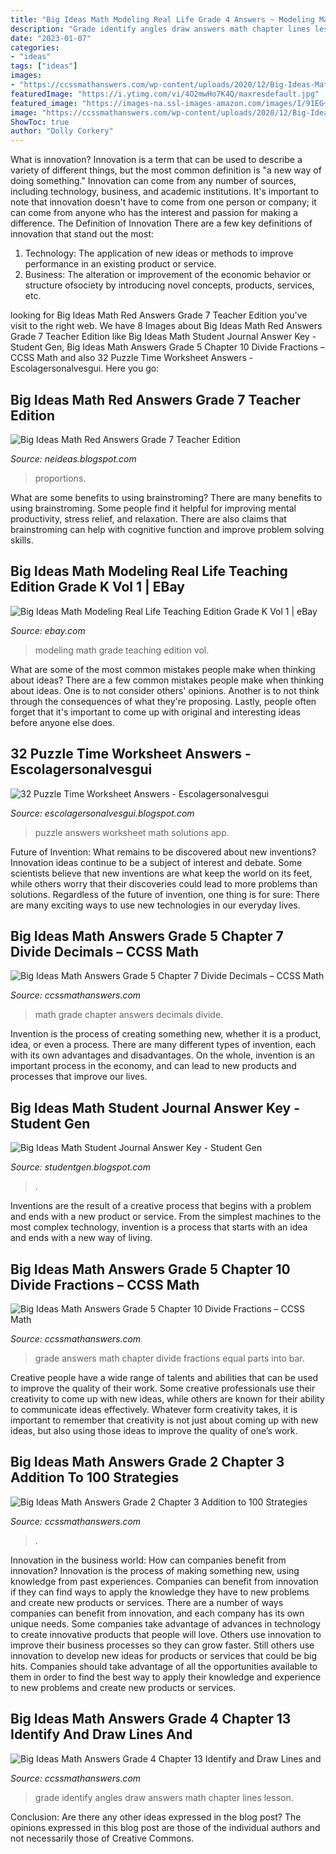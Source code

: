 ```yaml
---
title: "Big Ideas Math Modeling Real Life Grade 4 Answers ~ Modeling Math Grade Teaching Edition Vol"
description: "Grade identify angles draw answers math chapter lines lesson"
date: "2023-01-07"
categories:
- "ideas"
tags: ["ideas"]
images:
- "https://ccssmathanswers.com/wp-content/uploads/2020/12/Big-Ideas-Math-Book-2nd-Grade-Answer-Key-Chapter-3-Addition-to-100-Strategies-Lesson-3.3-Use-Place-Value-to-Add-Show-Grow-Question-12-.jpg"
featuredImage: "https://i.ytimg.com/vi/4O2mwHo7K4Q/maxresdefault.jpg"
featured_image: "https://images-na.ssl-images-amazon.com/images/I/91EG+MqouKL.jpg"
image: "https://ccssmathanswers.com/wp-content/uploads/2020/12/Big-Ideas-Math-Solutions-Grade-5-Chapter-7-Divide-Decimals-7.8-5.png"
ShowToc: true
author: "Dolly Corkery"
---
```



What is innovation?
Innovation is a term that can be used to describe a variety of different things, but the most common definition is "a new way of doing something." Innovation can come from any number of sources, including technology, business, and academic institutions. It's important to note that innovation doesn't have to come from one person or company; it can come from anyone who has the interest and passion for making a difference.
The Definition of Innovation
There are a few key definitions of innovation that stand out the most: 
1. Technology: The application of new ideas or methods to improve performance in an existing product or service. 
2. Business: The alteration or improvement of the economic behavior or structure ofsociety by introducing novel concepts, products, services, etc. 

	

		
looking for Big Ideas Math Red Answers Grade 7 Teacher Edition you've visit to the right web. We have 8 Images about Big Ideas Math Red Answers Grade 7 Teacher Edition like Big Ideas Math Student Journal Answer Key - Student Gen, Big Ideas Math Answers Grade 5 Chapter 10 Divide Fractions – CCSS Math and also 32 Puzzle Time Worksheet Answers - Escolagersonalvesgui. Here you go:
		
    
## Big Ideas Math Red Answers Grade 7 Teacher Edition

<img loading=lazy src="https://i.ytimg.com/vi/4O2mwHo7K4Q/maxresdefault.jpg" onerror="this.onerror=null;this.src='https://tse3.mm.bing.net/th?id=OIP.2eQAyQLracCEQZPWVHrUVwHaEK&amp;pid=15.1';" alt="Big Ideas Math Red Answers Grade 7 Teacher Edition">

_Source: neideas.blogspot.com_

>proportions. 

	

What are some benefits to using brainstroming?
There are many benefits to using brainstroming. Some people find it helpful for improving mental productivity, stress relief, and relaxation. There are also claims that brainstroming can help with cognitive function and improve problem solving skills.

    
## Big Ideas Math Modeling Real Life Teaching Edition Grade K Vol 1 | EBay

<img loading=lazy src="https://i.ebayimg.com/images/g/mWgAAOSwsClbf~aR/s-l300.jpg" onerror="this.onerror=null;this.src='https://tse2.mm.bing.net/th?id=OIP.j7flyor9V0rOAgcF1A1CRQAAAA&amp;pid=15.1';" alt="Big Ideas Math Modeling Real Life Teaching Edition Grade K Vol 1 | eBay">

_Source: ebay.com_

>modeling math grade teaching edition vol. 

	

What are some of the most common mistakes people make when thinking about ideas?
There are a few common mistakes people make when thinking about ideas. One is to not consider others' opinions. Another is to not think through the consequences of what they're proposing. Lastly, people often forget that it's important to come up with original and interesting ideas before anyone else does.

    
## 32 Puzzle Time Worksheet Answers - Escolagersonalvesgui

<img loading=lazy src="https://is3-ssl.mzstatic.com/image/thumb/Purple18/v4/72/7d/1c/727d1cf1-df3a-091a-a155-153ef1bf79af/pr_source.png/300x0w.png" onerror="this.onerror=null;this.src='https://tse2.mm.bing.net/th?id=OIP.mjQYKQ0BlCzyTavQJ8zWQgAAAA&amp;pid=15.1';" alt="32 Puzzle Time Worksheet Answers - Escolagersonalvesgui">

_Source: escolagersonalvesgui.blogspot.com_

>puzzle answers worksheet math solutions app. 

	

Future of Invention: What remains to be discovered about new inventions?
Innovation ideas continue to be a subject of interest and debate. Some scientists believe that new inventions are what keep the world on its feet, while others worry that their discoveries could lead to more problems than solutions. Regardless of the future of invention, one thing is for sure: There are many exciting ways to use new technologies in our everyday lives.

    
## Big Ideas Math Answers Grade 5 Chapter 7 Divide Decimals – CCSS Math

<img loading=lazy src="https://ccssmathanswers.com/wp-content/uploads/2020/12/Big-Ideas-Math-Solutions-Grade-5-Chapter-7-Divide-Decimals-7.8-5.png" onerror="this.onerror=null;this.src='https://tse2.mm.bing.net/th?id=OIP.-6J337D0yXRvOHsKF4XjXQAAAA&amp;pid=15.1';" alt="Big Ideas Math Answers Grade 5 Chapter 7 Divide Decimals – CCSS Math">

_Source: ccssmathanswers.com_

>math grade chapter answers decimals divide. 

	

Invention is the process of creating something new, whether it is a product, idea, or even a process. There are many different types of invention, each with its own advantages and disadvantages. On the whole, invention is an important process in the economy, and can lead to new products and processes that improve our lives.

    
## Big Ideas Math Student Journal Answer Key - Student Gen

<img loading=lazy src="https://images-na.ssl-images-amazon.com/images/I/91EG+MqouKL.jpg" onerror="this.onerror=null;this.src='https://tse2.mm.bing.net/th?id=OIP.96BiVBcoRaax4xWnMP_wqQHaJZ&amp;pid=15.1';" alt="Big Ideas Math Student Journal Answer Key - Student Gen">

_Source: studentgen.blogspot.com_

>. 

	

Inventions are the result of a creative process that begins with a problem and ends with a new product or service. From the simplest machines to the most complex technology, invention is a process that starts with an idea and ends with a new way of living.

    
## Big Ideas Math Answers Grade 5 Chapter 10 Divide Fractions – CCSS Math

<img loading=lazy src="https://ccssmathanswers.com/wp-content/uploads/2020/12/Big-Ideas-Math-Answers-Grade-5-Chapter-10-15.jpg" onerror="this.onerror=null;this.src='https://tse1.mm.bing.net/th?id=OIP.VH5XGP-X1s9iK10tABYK4QHaDl&amp;pid=15.1';" alt="Big Ideas Math Answers Grade 5 Chapter 10 Divide Fractions – CCSS Math">

_Source: ccssmathanswers.com_

>grade answers math chapter divide fractions equal parts into bar. 

	

Creative people have a wide range of talents and abilities that can be used to improve the quality of their work. Some creative professionals use their creativity to come up with new ideas, while others are known for their ability to communicate ideas effectively. Whatever form creativity takes, it is important to remember that creativity is not just about coming up with new ideas, but also using those ideas to improve the quality of one’s work.

    
## Big Ideas Math Answers Grade 2 Chapter 3 Addition To 100 Strategies

<img loading=lazy src="https://ccssmathanswers.com/wp-content/uploads/2020/12/Big-Ideas-Math-Book-2nd-Grade-Answer-Key-Chapter-3-Addition-to-100-Strategies-Lesson-3.3-Use-Place-Value-to-Add-Show-Grow-Question-12-.jpg" onerror="this.onerror=null;this.src='https://tse1.mm.bing.net/th?id=OIP.a6V4Jelfp0weUUhCyBiSoQHaC6&amp;pid=15.1';" alt="Big Ideas Math Answers Grade 2 Chapter 3 Addition to 100 Strategies">

_Source: ccssmathanswers.com_

>. 

	

Innovation in the business world: How can companies benefit from innovation?
Innovation is the process of making something new, using knowledge from past experiences. Companies can benefit from innovation if they can find ways to apply the knowledge they have to new problems and create new products or services. There are a number of ways companies can benefit from innovation, and each company has its own unique needs. Some companies take advantage of advances in technology to create innovative products that people will love. Others use innovation to improve their business processes so they can grow faster. Still others use innovation to develop new ideas for products or services that could be big hits. Companies should take advantage of all the opportunities available to them in order to find the best way to apply their knowledge and experience to new problems and create new products or services.

    
## Big Ideas Math Answers Grade 4 Chapter 13 Identify And Draw Lines And

<img loading=lazy src="https://ccssmathanswers.com/wp-content/uploads/2020/12/Big-Ideas-Math-Answers-Grade-4-Chapter-13-Identify-and-Draw-Lines-and-Angles-56.png" onerror="this.onerror=null;this.src='https://tse3.mm.bing.net/th?id=OIP.RNufnESidDiKrl-bk_W9kAAAAA&amp;pid=15.1';" alt="Big Ideas Math Answers Grade 4 Chapter 13 Identify and Draw Lines and">

_Source: ccssmathanswers.com_

>grade identify angles draw answers math chapter lines lesson. 

	

Conclusion: Are there any other ideas expressed in the blog post?
The opinions expressed in this blog post are those of the individual authors and not necessarily those of Creative Commons.

